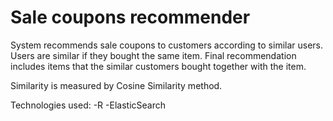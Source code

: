 # Sale coupons recommender
System recommends sale coupons to customers according to similar users. Users are similar if they bought the same item. Final recommendation includes items that the similar customers bought together with the item.

Similarity is measured by Cosine Similarity method.

Technologies used:
-R
-ElasticSearch
